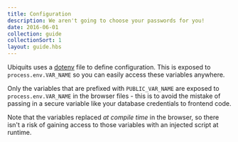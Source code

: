 ```yaml
---
title: Configuration
description: We aren't going to choose your passwords for you!
date: 2016-06-01
collection: guide
collectionSort: 1
layout: guide.hbs
---
```


Ubiquits uses a [dotenv] file to define configuration. This is exposed to `process.env.VAR_NAME` so you can easily access
these variables anywhere.

Only the variables that are prefixed with `PUBLIC_VAR_NAME` are exposed to `process.env.VAR_NAME` in the browser
files - this is to avoid the mistake of passing in a secure variable like your database credentials to frontend code.

Note that the variables replaced *at compile time* in the browser, so there isn't a risk of gaining access to those 
variables with an injected script at runtime.

[dotenv]: https://www.npmjs.com/package/dotenv
